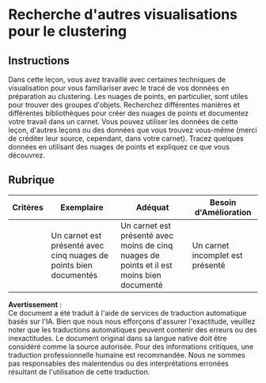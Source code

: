# Recherche d'autres visualisations pour le clustering

## Instructions

Dans cette leçon, vous avez travaillé avec certaines techniques de visualisation pour vous familiariser avec le tracé de vos données en préparation au clustering. Les nuages de points, en particulier, sont utiles pour trouver des groupes d'objets. Recherchez différentes manières et différentes bibliothèques pour créer des nuages de points et documentez votre travail dans un carnet. Vous pouvez utiliser les données de cette leçon, d'autres leçons ou des données que vous trouvez vous-même (merci de créditer leur source, cependant, dans votre carnet). Tracez quelques données en utilisant des nuages de points et expliquez ce que vous découvrez.

## Rubrique

| Critères | Exemplaire                                                      | Adéquat                                                                                 | Besoin d'Amélioration               |
| -------- | -------------------------------------------------------------- | -------------------------------------------------------------------------------------- | ----------------------------------- |
|          | Un carnet est présenté avec cinq nuages de points bien documentés | Un carnet est présenté avec moins de cinq nuages de points et il est moins bien documenté | Un carnet incomplet est présenté    |

**Avertissement** :  
Ce document a été traduit à l'aide de services de traduction automatique basés sur l'IA. Bien que nous nous efforçons d'assurer l'exactitude, veuillez noter que les traductions automatiques peuvent contenir des erreurs ou des inexactitudes. Le document original dans sa langue native doit être considéré comme la source autorisée. Pour des informations critiques, une traduction professionnelle humaine est recommandée. Nous ne sommes pas responsables des malentendus ou des interprétations erronées résultant de l'utilisation de cette traduction.